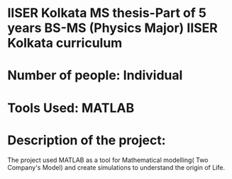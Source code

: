 # IISER Kolkata MS thesis-Part of 5 years BS-MS (Physics Major) IISER Kolkata curriculum 
# Number of people: Individual 
# Tools Used: MATLAB
# Description of the project:
The project used MATLAB as a tool for Mathematical modelling( Two Company's Model) and create simulations to understand the origin of Life.
